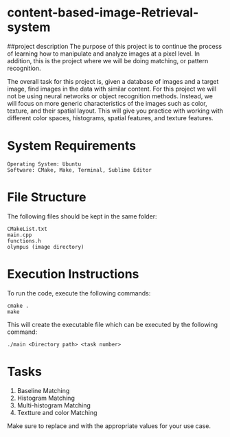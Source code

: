 # content-based-image-Retrieval-system
##project description
The purpose of this project is to continue the process of learning how to manipulate and analyze images at a pixel level. In addition, this is the project where we will be doing matching, or pattern recognition.

The overall task for this project is, given a database of images and a target image, find images in the data with similar content. For this project we will not be using neural networks or object recognition methods. Instead, we will focus on more generic characteristics of the images such as color, texture, and their spatial layout. This will give you practice with working with different color spaces, histograms, spatial features, and texture features.

# System Requirements

    Operating System: Ubuntu
    Software: CMake, Make, Terminal, Sublime Editor

# File Structure

The following files should be kept in the same folder:

    CMakeList.txt
    main.cpp
    functions.h
    olympus (image directory)

# Execution Instructions

To run the code, execute the following commands:

    cmake .
    make

This will create the executable file which can be executed by the following command:

    ./main <Directory path> <task number>

# Tasks

   1. Baseline Matching
   2. Histogram Matching
   3. Multi-histogram Matching
   4. Textture and color Matching

Make sure to replace <Directory path> and <task number> with the appropriate values for your use case.

